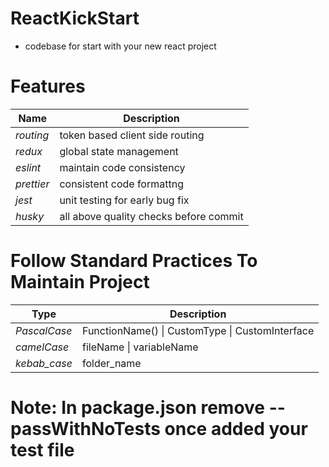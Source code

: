 # ReactKickStart

- codebase for start with your new react project

# Features

| Name       | Description                            |
| ---------- | -------------------------------------- |
| _routing_  | token based client side routing        |
| _redux_    | global state management                |
| _eslint_   | maintain code consistency              |
| _prettier_ | consistent code formattng              |
| _jest_     | unit testing for early bug fix         |
| _husky_    | all above quality checks before commit |

# Follow Standard Practices To Maintain Project

| Type         | Description                                     |
| ------------ | ----------------------------------------------- |
| _PascalCase_ | FunctionName() \| CustomType \| CustomInterface |
| _camelCase_  | fileName \| variableName                        |
| _kebab_case_ | folder_name                                     |

# Note: In package.json remove --passWithNoTests once added your test file
